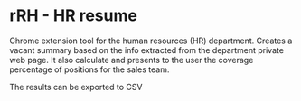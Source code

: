 # rRH - HR resume

Chrome extension tool for the human resources (HR) department. Creates a vacant summary based on the info extracted from the department private web page. It also calculate and presents to the user the coverage percentage of positions for the sales team.

The results can be exported to CSV
